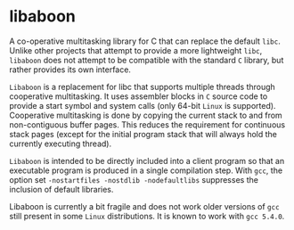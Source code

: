# libaboon

A co-operative multitasking library for C that can replace the default
`libc`. Unlike other projects that attempt to provide a more
lightweight `libc`, `libaboon` does not attempt to be compatible with
the standard `C` library, but rather provides its own interface.

`Libaboon` is a replacement for libc that supports multiple threads
through cooperative multitasking. It uses assembler blocks in `C`
source code to provide a start symbol and system calls (only 64-bit
`Linux` is supported). Cooperative multitasking is done by copying the
current stack to and from non-contiguous buffer pages. This reduces
the requirement for continuous stack pages (except for the initial
program stack that will always hold the currently executing thread).

`Libaboon` is intended to be directly included into a client program
so that an executable program is produced in a single compilation
step. With `gcc`, the option set `-nostartfiles -nostdlib
-nodefaultlibs` suppresses the inclusion of default libraries.

Libaboon is currently a bit fragile and does not work older versions
of `gcc` still present in some `Linux` distributions. It is known to
work with `gcc 5.4.0`.
